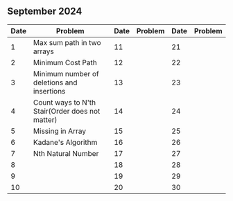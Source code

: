 ## September 2024

| Date | Problem                                         | Date | Problem | Date | Problem |
| ---- | ----------------------------------------------- | ---- | ------- | ---- | ------- |
| 1    | Max sum path in two arrays                      | 11   |         | 21   |         |
| 2    | Minimum Cost Path                               | 12   |         | 22   |         |
| 3    | Minimum number of deletions and insertions      | 13   |         | 23   |         |
| 4    | Count ways to N'th Stair(Order does not matter) | 14   |         | 24   |         |
| 5    | Missing in Array                                | 15   |         | 25   |         |
| 6    | Kadane's Algorithm                              | 16   |         | 26   |         |
| 7    | Nth Natural Number                              | 17   |         | 27   |         |
| 8    |                                                 | 18   |         | 28   |         |
| 9    |                                                 | 19   |         | 29   |         |
| 10   |                                                 | 20   |         | 30   |         |
